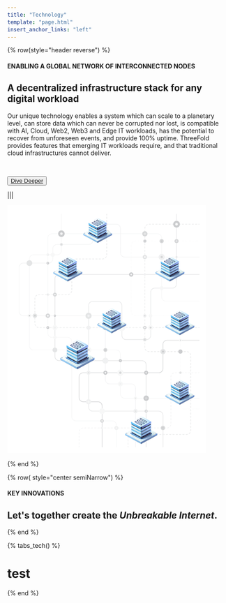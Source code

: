 ```yaml
---
title: "Technology"
template: "page.html"
insert_anchor_links: "left"
---
```



<!-- section 1  -->

<div class="container mx-auto">

{% row(style="header reverse") %}

#### <span class="text-xl subtitle">ENABLING A GLOBAL NETWORK OF INTERCONNECTED NODES</span>

## **A decentralized infrastructure stack for any digital workload**

Our unique technology enables a system which can scale to a planetary level, can store data which can never be corrupted nor lost, is compatible with AI, Cloud, Web2, Web3 and Edge IT workloads, has the potential to recover from unforeseen events, and provide 100% uptime. ThreeFold provides features that emerging IT workloads require, and that traditional cloud infrastructures cannot deliver.

<br>

<button class="blue_b">[Dive Deeper](https://threefold.info/tech/tech/overview.html)</button>


|||

![Image](tech_here.png#mx-auto)

{% end %}


<!-- section 2  -->

{% row( style="center semiNarrow") %}

#### <span class="green_text">KEY INNOVATIONS</span>

## **Let's together create the <span class="blue">*Unbreakable Internet*</span>.**

{% end %}

{% tabs_tech() %}

# test

{% end %}

</div>



<style>

.card_h{
  height: 170px !important;
}
     .road_border{
    
      border-left: 1px solid #cbcbcb;

    }

</style>